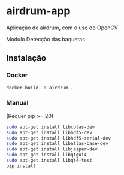 # airdrum-app
Aplicação de airdrum, com o uso do OpenCV

Módulo Detecção das baquetas

## Instalação
### Docker
```bash
docker build -t airdrum .
```

### Manual
(Requer pip >= 20)

```bash
sudo apt-get install libcblas-dev 
sudo apt-get install libhdf5-dev 
sudo apt-get install libhdf5-serial-dev 
sudo apt-get install libatlas-base-dev 
sudo apt-get install libjasper-dev 
sudo apt-get install libqtgui4 
sudo apt-get install libqt4-test
pip install .
```